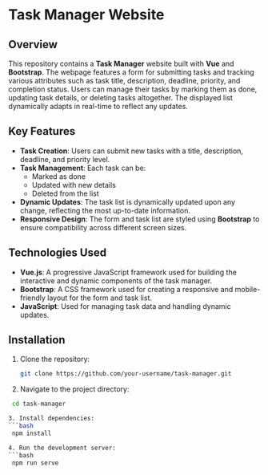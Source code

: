 # Task Manager Website

## Overview

This repository contains a **Task Manager** website built with **Vue** and **Bootstrap**. The webpage features a form for submitting tasks and tracking various attributes such as task title, description, deadline, priority, and completion status. Users can manage their tasks by marking them as done, updating task details, or deleting tasks altogether. The displayed list dynamically adapts in real-time to reflect any updates.

## Key Features

- **Task Creation**: Users can submit new tasks with a title, description, deadline, and priority level.
- **Task Management**: Each task can be:
  - Marked as done
  - Updated with new details
  - Deleted from the list
- **Dynamic Updates**: The task list is dynamically updated upon any change, reflecting the most up-to-date information.
- **Responsive Design**: The form and task list are styled using **Bootstrap** to ensure compatibility across different screen sizes.

## Technologies Used

- **Vue.js**: A progressive JavaScript framework used for building the interactive and dynamic components of the task manager.
- **Bootstrap**: A CSS framework used for creating a responsive and mobile-friendly layout for the form and task list.
- **JavaScript**: Used for managing task data and handling dynamic updates.

## Installation

1. Clone the repository:
   ```bash
   git clone https://github.com/your-username/task-manager.git
   
2. Navigate to the project directory:
  ```bash
   cd task-manager

3. Install dependencies:
  ```bash
   npm install

4. Run the development server:
  ```bash
   npm run serve

